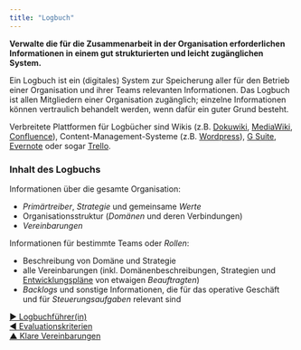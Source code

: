 ```yaml
---
title: "Logbuch"
---
```



**Verwalte die für die Zusammenarbeit in der Organisation erforderlichen Informationen in einem gut strukturierten und leicht zugänglichen System.**

Ein Logbuch ist ein (digitales) System zur Speicherung aller für den Betrieb einer Organisation und ihrer Teams relevanten Informationen. Das Logbuch ist allen Mitgliedern einer Organisation zugänglich; einzelne Informationen können vertraulich behandelt werden, wenn dafür ein guter Grund besteht.

Verbreitete Plattformen für Logbücher sind Wikis (z.B. [Dokuwiki](https://www.dokuwiki.org/), [MediaWiki](https://www.mediawiki.org/), [Confluence](https://www.atlassian.com/software/confluence)), Content-Management-Systeme (z.B. [Wordpress](https://wordpress.org/)), [G Suite](https://gsuite.google.com), [Evernote](https://evernote.com/business) oder sogar [Trello](https://trello.com/).

### Inhalt des Logbuchs

Informationen über die gesamte Organisation:

- <dfn data-info="Primärtreiber: Der Primärtreiber einer Domäne ist der übergeordnete Treiber, den die Verantwortlichen für diese Domäne beantworten.">Primärtreiber</dfn>, <dfn data-info="Strategie: Der generelle Ansatz, wie Mitarbeiter planen, in einer bestimmten Domäne Wert zu schöpfen.">Strategie</dfn> und gemeinsame <dfn data-info="Werte: Wichtige Prinzipien, an denen Personen ihr Verhalten ausrichten. Nicht zu verwechseln mit dem Begriff &quot;Wert&quot; (Singular) in Zusammenhang mit Treibern.">Werte</dfn>
- Organisationsstruktur (<dfn data-info="Domäne: Ein eigener Arbeits-, Einfluss-  und Entscheidungsbereich innerhalb einer Organisation.">Domänen</dfn> und deren Verbindungen)
- <dfn data-info="Vereinbarung: Eine (gemeinsam) beschlossene Richtlinie, oder ein Prozess oder Protokoll, um den Wertfluss in der Organisation zu gestalten.">Vereinbarungen</dfn> 

Informationen für bestimmte Teams oder <dfn data-info="Rolle: Ein Domäne, die an eine Einzelperson delegiert wird.">Rollen</dfn>:

- Beschreibung von Domäne und Strategie
- alle Vereinbarungen (inkl. Domänenbeschreibungen, Strategien und [Entwicklungspläne](development-plan.html) von etwaigen <dfn data-info="Beauftragte: Eine Person oder Gruppe, die die Verantwortlichkeit für eine Domäne übernimmt.">Beauftragten</dfn>)
- <dfn data-info="Backlog: Eine Liste von (meist priorisierten) offenen Aufgaben (Leistungen), oder Treibern, die noch bearbeitet werden müssen.">Backlogs</dfn> und sonstige Informationen, die für das operative Geschäft und für <dfn data-info="Governance: Alle Tätigkeiten, die mit der Festlegung von Zielen und den aus diesen Zielen resultierenden Steuerungsaufgaben zu tun haben: Menschen mit der entsprechenden Befugnissen treffen bewusst Entscheidungen, die die Wertschöpfung  der Organisation (und die der Teams und Personen innerhalb der Organisation)  mittel- und langfristig steuern, und entwickeln diese Entscheidungen stetig anhand der gewonnenen Erkenntnisse weiter. Diese Entscheidungen begrenzen Handlungsspielräume, lenken zukünftige Entscheidungen, Verteilen Ressourcen und legen Details zu Leistungen fest.">Steuerungsaufgaben</dfn> relevant sind

[&#9654; Logbuchführer(in)](logbook-keeper.html)<br/>[&#9664; Evaluationskriterien](evaluation-criteria.html)<br/>[&#9650; Klare Vereinbarungen](defining-agreements.html)

